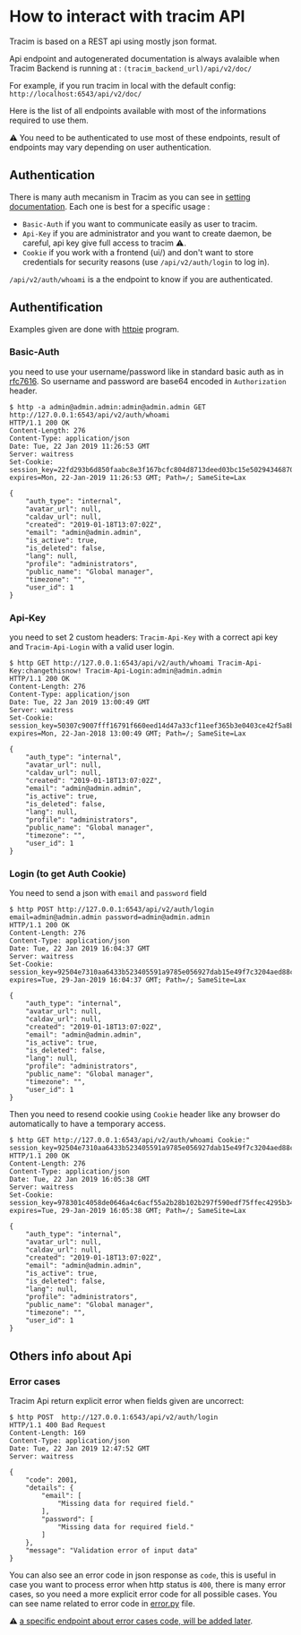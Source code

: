 # How to interact with tracim API

Tracim is based on a REST api using mostly json format.

Api endpoint and autogenerated documentation is always avalaible when Tracim Backend is running at : `(tracim_backend_url)/api/v2/doc/`

For example, if you run tracim in local with the default config:
`http://localhost:6543/api/v2/doc/`

Here is the list of all endpoints available with most of the informations required to use them.

:warning: You need to be authenticated to use most of these endpoints, result of endpoints may vary depending on user authentication.

## Authentication

There is many auth mecanism in Tracim as you can see in [setting documentation](setting.md).
Each one is best for a specific usage :

- `Basic-Auth` if you want to communicate easily as user to tracim.
- `Api-Key` if you are administrator and you want to create daemon, be careful, api key give full access to tracim :warning:.
- `Cookie` if you work with a frontend (ui/) and don't want to store credentials for security reasons (use `/api/v2/auth/login` to log in).

`/api/v2/auth/whoami` is a the endpoint to know if you are authenticated.

## Authentification

Examples given are done with [httpie](https://httpie.org/) program.

### Basic-Auth

you need to use your username/password like in standard basic auth as in [rfc7616](https://tools.ietf.org/html/rfc7617). So username and password are base64 encoded in `Authorization` header.

```
$ http -a admin@admin.admin:admin@admin.admin GET http://127.0.0.1:6543/api/v2/auth/whoami
HTTP/1.1 200 OK
Content-Length: 276
Content-Type: application/json
Date: Tue, 22 Jan 2019 11:26:53 GMT
Server: waitress
Set-Cookie:  session_key=22fd293b6d850faabc8e3f167bcfc804d8713deed03bc15e5029434687050fb809ef2076; expires=Mon, 22-Jan-2019 11:26:53 GMT; Path=/; SameSite=Lax

{
    "auth_type": "internal", 
    "avatar_url": null, 
    "caldav_url": null, 
    "created": "2019-01-18T13:07:02Z", 
    "email": "admin@admin.admin", 
    "is_active": true, 
    "is_deleted": false, 
    "lang": null, 
    "profile": "administrators", 
    "public_name": "Global manager", 
    "timezone": "", 
    "user_id": 1
}
```

### Api-Key

you need to set 2 custom headers: `Tracim-Api-Key` with a correct api key and `Tracim-Api-Login` with a valid user login.

```
$ http GET http://127.0.0.1:6543/api/v2/auth/whoami Tracim-Api-Key:changethisnow! Tracim-Api-Login:admin@admin.admin
HTTP/1.1 200 OK
Content-Length: 276
Content-Type: application/json
Date: Tue, 22 Jan 2019 13:00:49 GMT
Server: waitress
Set-Cookie:  session_key=50307c9007fff16791f660eed14d47a33cf11eef365b3e0403ce42f5a8b8f1f12c254b58; expires=Mon, 22-Jan-2018 13:00:49 GMT; Path=/; SameSite=Lax

{
    "auth_type": "internal", 
    "avatar_url": null, 
    "caldav_url": null, 
    "created": "2019-01-18T13:07:02Z", 
    "email": "admin@admin.admin", 
    "is_active": true, 
    "is_deleted": false, 
    "lang": null, 
    "profile": "administrators", 
    "public_name": "Global manager", 
    "timezone": "", 
    "user_id": 1
}
```


### Login (to get Auth Cookie)

You need to send a json with `email` and `password` field
```                                                                                                                                                                                                     
$ http POST http://127.0.0.1:6543/api/v2/auth/login email=admin@admin.admin password=admin@admin.admin
HTTP/1.1 200 OK
Content-Length: 276
Content-Type: application/json
Date: Tue, 22 Jan 2019 16:04:37 GMT
Server: waitress
Set-Cookie:  session_key=92504e7310aa6433b523405591a9785e056927dab15e49f7c3204aed88ccc35a70761638; expires=Tue, 29-Jan-2019 16:04:37 GMT; Path=/; SameSite=Lax

{
    "auth_type": "internal", 
    "avatar_url": null, 
    "caldav_url": null, 
    "created": "2019-01-18T13:07:02Z", 
    "email": "admin@admin.admin", 
    "is_active": true, 
    "is_deleted": false, 
    "lang": null, 
    "profile": "administrators", 
    "public_name": "Global manager", 
    "timezone": "", 
    "user_id": 1
}
```

Then you need to resend cookie using `Cookie` header like any browser do automatically to have a temporary access.

```
$ http GET http://127.0.0.1:6543/api/v2/auth/whoami Cookie:" session_key=92504e7310aa6433b523405591a9785e056927dab15e49f7c3204aed88ccc35a70761638"
HTTP/1.1 200 OK
Content-Length: 276
Content-Type: application/json
Date: Tue, 22 Jan 2019 16:05:38 GMT
Server: waitress
Set-Cookie:  session_key=978301c4058de0646a4c6acf55a2b28b102b297f590edf75ffec4295b34435d8bedd3cb7; expires=Tue, 29-Jan-2019 16:05:38 GMT; Path=/; SameSite=Lax

{
    "auth_type": "internal", 
    "avatar_url": null, 
    "caldav_url": null, 
    "created": "2019-01-18T13:07:02Z", 
    "email": "admin@admin.admin", 
    "is_active": true, 
    "is_deleted": false, 
    "lang": null, 
    "profile": "administrators", 
    "public_name": "Global manager", 
    "timezone": "", 
    "user_id": 1
}
```

## Others info about Api

### Error cases

Tracim Api return explicit error when fields given are uncorrect:

```
$ http POST  http://127.0.0.1:6543/api/v2/auth/login
HTTP/1.1 400 Bad Request
Content-Length: 169
Content-Type: application/json
Date: Tue, 22 Jan 2019 12:47:52 GMT
Server: waitress

{
    "code": 2001, 
    "details": {
        "email": [
            "Missing data for required field."
        ], 
        "password": [
            "Missing data for required field."
        ]
    }, 
    "message": "Validation error of input data"
}
```

You can also see an error code in json response as `code`, this is useful in case you want to process error when http status is `400`, there is many error cases, so you need a more explicit error code for all possible cases.
You can see name related to error code in [error.py](../tracim_backend/error.py) file.

:warning: [a specific endpoint about error cases code, will be added later](https://github.com/tracim/tracim/issues/1006).
 
